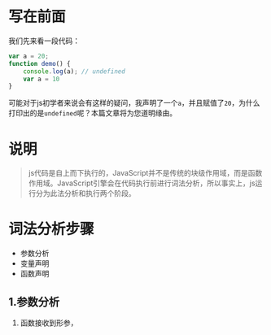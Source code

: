 # 写在前面

我们先来看一段代码：

```js
var a = 20;
function demo() {
    console.log(a); // undefined
    var a = 10
}
```

可能对于js初学者来说会有这样的疑问，我声明了一个`a`，并且赋值了`20`，为什么打印出的是`undefined`呢？本篇文章将为您道明缘由。

# 说明

> js代码是自上而下执行的，JavaScript并不是传统的块级作用域，而是函数作用域。JavaScript引擎会在代码执行前进行词法分析，所以事实上，js运行分为此法分析和执行两个阶段。

# 词法分析步骤

- 参数分析
- 变量声明
- 函数声明
  
## 1.参数分析
 
1. 函数接收到形参，
